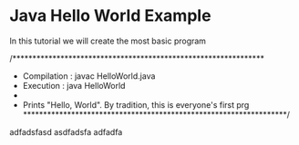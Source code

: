 # Java Hello World Example

In this tutorial we will create the most basic program

/***************************************************************
* Compilation : javac HelloWorld.java
* Execution : java HelloWorld
*
* Prints "Hello, World". By tradition, this is everyone's first prg
******************************************************************/

adfadsfasd
asdfadsfa
adfadfa
